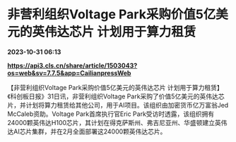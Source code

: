 # 非营利组织Voltage Park采购价值5亿美元的英伟达芯片 计划用于算力租赁

**2023-10-31 06:13**

**https://api3.cls.cn/share/article/1503043?os=web&sv=7.7.5&app=CailianpressWeb**

【非营利组织Voltage Park采购价值5亿美元的英伟达芯片 计划用于算力租赁】《科创板日报》31日讯，非营利组织Voltage Park采购了价值5亿美元的英伟达芯片，并计划将算力租赁给其他公司，用于AI项目。该组织由加密货币亿万富翁Jed McCaleb资助。Voltage Park首席执行官Eric Park受访时透露，该组织拥有24000颗英伟达H100芯片，其计划在得克萨斯州、弗吉尼亚州、华盛顿建立英伟达AI芯片集群，并在2月全面部署这24000颗英伟达芯片。